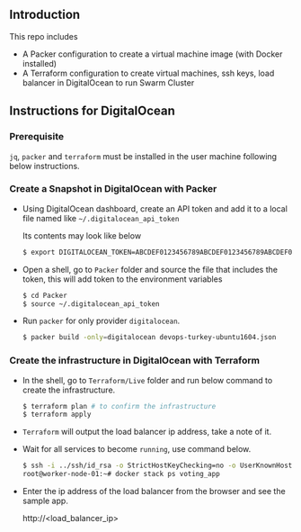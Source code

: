 ## Introduction

This repo includes 

- A Packer configuration to create a virtual machine image (with Docker installed)
- A Terraform configuration to create virtual machines, ssh keys, load balancer in DigitalOcean to run Swarm Cluster

## Instructions for DigitalOcean

### Prerequisite

`jq`, `packer` and `terraform` must be installed in the user machine following below instructions.

### Create a Snapshot in DigitalOcean with Packer

- Using DigitalOcean dashboard, create an API token and add it to a local file named like `~/.digitalocean_api_token`

    Its contents may look like below

    ```bash
    $ export DIGITALOCEAN_TOKEN=ABCDEF0123456789ABCDEF0123456789ABCDEF0123456789ABCDEF0123456789ABCDEF0123456789
    ```

- Open a shell, go to `Packer` folder and source the file that includes the token, this will add token to the environment variables

    ```bash
    $ cd Packer
    $ source ~/.digitalocean_api_token
    ```

- Run `packer` for only provider `digitalocean`.

    ```bash
    $ packer build -only=digitalocean devops-turkey-ubuntu1604.json
    ```

### Create the infrastructure in DigitalOcean with Terraform

- In the shell, go to `Terraform/Live` folder and run below command to create the infrastructure.

    ```bash
    $ terraform plan # to confirm the infrastructure
    $ terraform apply
    ```

- `Terraform` will output the load balancer ip address, take a note of it.

- Wait for all services to become `running`, use command below.

    ```bash
    $ ssh -i ../ssh/id_rsa -o StrictHostKeyChecking=no -o UserKnownHostsFile=/dev/null root@$(terraform output -json worker-ips | jq -r '.value[0]')
    root@worker-node-01:~# docker stack ps voting_app
    ```

- Enter the ip address of the load balancer from the browser and see the sample app.

    http://<load_balancer_ip>
